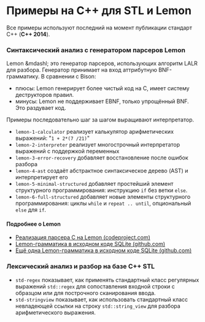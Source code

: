 # Примеры на C++ для STL и Lemon

Все примеры используют последний на момент публикации стандарт C++ (**C++ 2014**).

### Синтаксический анализ с генератором парсеров Lemon

Lemon &mdashl; это генератор парсеров, использующих алгоритм LALR для разбора. Генератор принимает на вход аттрибутную BNF-грамматику. В сравнении с Bison:

- плюсы: Lemon генерирует более чистый код на C, имеет систему деструкторов правил.
- минусы: Lemon не поддерживает EBNF, только упрощённый BNF. Это раздувает код.

Примеры последовательно шаг за шагом выращивают интерпретатор.

* `lemon-1-calculator` реализует калькулятор арифметических выражений: "`1 + 2*(7 /21)`"
* `lemon-2-interpreter` реализует многострочный интерпретатор выражений с поддержкой переменных
* `lemon-3-error-recovery` добавляет восстановление после ошибок разбора
* `lemon-4-ast` создаёт абстрактное синтаксическое дерево (AST) и интерпретирует его
* `lemon-5-minimal-structured` добавляет простейший элемент структурного программирования: инструкцию `if` без ветки `else`.
* `lemon-6-full-structured` добавляет новые элементы структурного программирования: циклы `while` и `repeat .. until`, опциональный `else` для `if`.

#### Подробнее о Lemon

- [Реализация парсера C на Lemon (codeproject.com)](http://www.codeproject.com/Articles/1056460/Generating-a-High-Speed-Parser-Part-Lemon)
- [Lemon-грамматика в исходном коде SQLite (github.com)](https://github.com/mackyle/sqlite/blob/master/src/parse.y)
- [Ещё одна Lemon-грамматика в исходном коде SQLite (github.com)](https://github.com/mackyle/sqlite/blob/master/ext/fts5/fts5parse.y)

### Лексический анализ и разбор на базе C++ STL
* `std-regex` показывает, как применять стандартный класс регулярных выражений `std::regex` для сопоставления входной строки с образцом или для построчного сканирования ввода.
* `std-stringview` показывает, как использовать стандартный класс невладеющей ссылки на строку `std::string_view` для разбора арифметического выражения.
